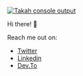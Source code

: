 [![Takah console output](https://res.cloudinary.com/daiqkausy/image/upload/c_scale,h_400/v1594429722/carbon_9_fz99wu.png)](https://twitter.com/_luistak)

Hi there! 👋

Reach me out  on:

- [Twitter](https://twitter.com/_luistak)
- [Linkedin](https://www.linkedin.com/in/luis-takahashi/)
- [Dev.To](https://dev.to/luistak)
